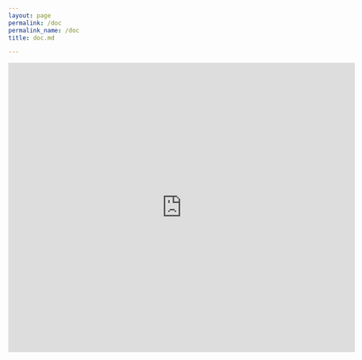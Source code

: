 ```yaml
---
layout: page
permalink: /doc
permalink_name: /doc
title: doc.md

---
```


<iframe  width="700" height="584" frameborder="0" src="https://docs.google.com/document/d/e/2PACX-1vSKykb0Dns63szt79aNKSyz22lUI7YcccUfMPlwUlHG4ianOEjhys81F_eFS59BrrKog0pz5-lkHPAq/pub?embedded=true"></iframe>
